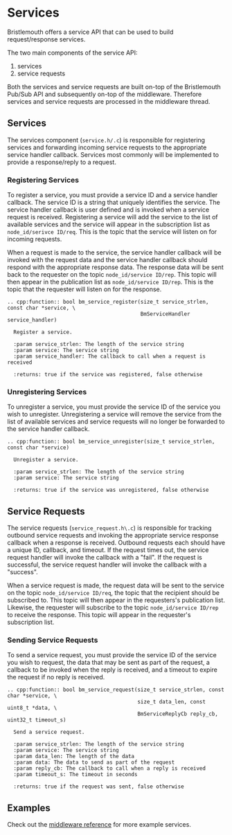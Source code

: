 # Services
Bristlemouth offers a service API that can be used to build request/response services.

The two main components of the service API:
1. services
2. service requests

Both the services and service requests are built on-top of the
Bristlemouth Pub/Sub API and subsequently on-top of the middleware.
Therefore services and service requests are processed in the middleware thread.

## Services
The services component (`service.h/.c`) is responsible for registering services and
forwarding incoming service requests to the appropriate service handler callback.
Services most commonly will be implemented to provide a response/reply to a request.

### Registering Services

To register a service, you must provide a service ID and a service handler callback.
The service ID is a string that uniquely identifies the service.
The service handler callback is user defined and is invoked when a service request is received.
Registering a service will add the service to the list of available services and the service will
appear in the subscription list as `node_id/serivce ID/req`.
This is the topic that the service will listen on for incoming requests.

When a request is made to the service, the service handler callback will be invoked with the
request data and the service handler callback should respond with the appropriate response data.
The response data will be sent back to the requester on the topic `node_id/service ID/rep`.
This topic will then appear in the publication list as `node_id/service ID/rep`.
This is the topic that the requester will listen on for the response.

```{eval-rst}
.. cpp:function:: bool bm_service_register(size_t service_strlen, const char *service, \
                                           BmServiceHandler service_handler)

  Register a service.

  :param service_strlen: The length of the service string
  :param service: The service string
  :param service_handler: The callback to call when a request is received

  :returns: true if the service was registered, false otherwise
```

### Unregistering Services

To unregister a service, you must provide the service ID of the service you wish to unregister.
Unregistering a service will remove the service from the list of available services and service
requests will no longer be forwarded to the service handler callback.

```{eval-rst}
.. cpp:function:: bool bm_service_unregister(size_t service_strlen, const char *service)

  Unregister a service.

  :param service_strlen: The length of the service string
  :param service: The service string

  :returns: true if the service was unregistered, false otherwise
```

## Service Requests

The service requests (`service_request.h\.c`) is responsible for tracking outbound service requests
and invoking the appropriate service response callback when a response is received.
Outbound requests each should have a unique ID, callback, and timeout.
If the request times out, the service request handler will invoke the callback with a "fail".
If the request is successful, the service request handler will invoke the callback with a "success".

When a service request is made, the request data will be sent to the service on the topic
`node_id/service ID/req`, the topic that the recipient should be subscribed to.
This topic will then appear in the requesters's publication list.
Likewise, the requester will subscribe to the topic `node_id/service ID/rep` to receive the response.
This topic will appear in the requester's subscription list.

### Sending Service Requests

To send a service request, you must provide the service ID of the service you wish to request,
the data that may be sent as part of the request, a callback to be invoked when the reply is received,
and a timeout to expire the request if no reply is received.

```{eval-rst}
.. cpp:function:: bool bm_service_request(size_t service_strlen, const char *service, \
                                          size_t data_len, const uint8_t *data, \
                                          BmServiceReplyCb reply_cb, uint32_t timeout_s)

  Send a service request.

  :param service_strlen: The length of the service string
  :param service: The service string
  :param data_len: The length of the data
  :param data: The data to send as part of the request
  :param reply_cb: The callback to call when a reply is received
  :param timeout_s: The timeout in seconds

  :returns: true if the request was sent, false otherwise
```

## Examples
Check out the [middleware reference](../reference/middleware.md#supported-services) for more example services.
